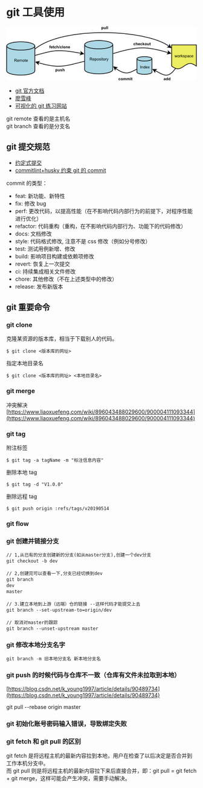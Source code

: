 # git 工具使用

![git_logi](/image/git/git_logi.png)

- [git 官方文档](https://git-scm.com/about)
- [廖雪峰](https://www.liaoxuefeng.com/wiki/896043488029600)
- [可视化的 git 练习网站](https://learngitbranching.js.org/?locale=zh_CN)

git remote 查看的是主机名  
git branch 查看的是分支名

## git 提交规范

- [约定式提交](https://www.conventionalcommits.org/zh-hans/v1.0.0-beta.4/)
- [commitlint+husky 约束 git 的 commit](https://juejin.cn/post/7103170376531705864?searchId=202311140014415A9B5CFFC4867C865C6E)

commit 的类型：

- feat: 新功能、新特性
- fix: 修改 bug
- perf: 更改代码，以提高性能（在不影响代码内部行为的前提下，对程序性能进行优化）
- refactor: 代码重构（重构，在不影响代码内部行为、功能下的代码修改）
- docs: 文档修改
- style: 代码格式修改, 注意不是 css 修改（例如分号修改）
- test: 测试用例新增、修改
- build: 影响项目构建或依赖项修改
- revert: 恢复上一次提交
- ci: 持续集成相关文件修改
- chore: 其他修改（不在上述类型中的修改）
- release: 发布新版本

## git 重要命令

### git clone

克隆某资源的版本库，相当于下载别人的代码。

```shell
$ git clone <版本库的网址>
```

指定本地目录名

```shell
$ git clone <版本库的网址> <本地目录名>
```

### git merge

冲突解决
[https://www.liaoxuefeng.com/wiki/896043488029600/900004111093344](https://www.liaoxuefeng.com/wiki/896043488029600/900004111093344)

### git tag

附注标签

```shell
$ git tag -a tagName -m "标注信息内容"
```

删除本地 tag

```shell
$ git tag -d "V1.0.0"
```

删除远程 tag

```shell
$ git push origin :refs/tags/v20190514
```

### git flow

### git 创建并链接分支

```git
// 1,从已有的分支创建新的分支(如从master分支),创建一个dev分支
git checkout -b dev

// 2,创建完可以查看一下,分支已经切换到dev
git branch
dev
master

// 3.建立本地到上游（远端）仓的链接 --这样代码才能提交上去
git branch --set-upstream-to=origin/dev

// 取消对master的跟踪
git branch --unset-upstream master
```

### git 修改本地分支名字

```javascript
git branch -m 旧本地分支名 新本地分支名
```

### git push 的时候代码与仓库不一致（仓库有文件未拉取到本地）

[https://blog.csdn.net/k_young1997/article/details/90489734](https://blog.csdn.net/k_young1997/article/details/90489734)

git pull --rebase origin master

### git 初始化账号密码输入错误，导致绑定失败

### git fetch 和 git pull 的区别

git fetch 是将远程主机的最新内容拉到本地，用户在检查了以后决定是否合并到工作本机分支中。  
而 git pull 则是将远程主机的最新内容拉下来后直接合并，即：git pull = git fetch + git merge，这样可能会产生冲突，需要手动解决。

